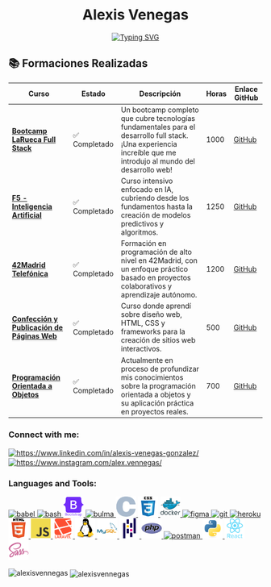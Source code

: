 <h1 align="center">Alexis Venegas</h1>
<div align="center">
<a href="https://git.io/typing-svg"><img src="https://readme-typing-svg.herokuapp.com?font=Fira+Code&pause=1000&width=435&lines=Desarrollador+Web+Full+Stack;Ingeniero+de+Datos;Apasionado+de+la+tecnologia" alt="Typing SVG" /></a>
</div>

## 📚 Formaciones Realizadas
| **Curso**                                  | **Estado**  | **Descripción**                                                                                                                                                          | **Horas** | **Enlace GitHub**                                                                                                       |
|--------------------------------------------|-------------|--------------------------------------------------------------------------------------------------------------------------------------------------------------------------|-----------|--------------------------------------------------------------------------------------------------------------------------|
| **[Bootcamp LaRueca Full Stack](https://github.com/AlexisVennegas/LaruecaBootcamp)**            | ✅ Completado | Un bootcamp completo que cubre tecnologías fundamentales para el desarrollo full stack. ¡Una experiencia increíble que me introdujo al mundo del desarrollo web!          | 1000      | [GitHub](https://github.com/AlexisVennegas/LaruecaBootcamp)                                                              |
| **[F5 - Inteligencia Artificial](https://github.com/AlexisVennegas/F5---Inteligencia-Artificial)**           | ✅ Completado | Curso intensivo enfocado en IA, cubriendo desde los fundamentos hasta la creación de modelos predictivos y algoritmos.                                                   | 1250      | [GitHub](https://github.com/AlexisVennegas/F5---Inteligencia-Artificial)                                                 |
| **[42Madrid Telefónica](https://github.com/AlexisVennegas/42MADRID---TELEFONICA)**                    | ✅ Completado | Formación en programación de alto nivel en 42Madrid, con un enfoque práctico basado en proyectos colaborativos y aprendizaje autónomo.                                  | 1200      | [GitHub](https://github.com/AlexisVennegas/42MADRID---TELEFONICA)                                                       |
| **[Confección y Publicación de Páginas Web](https://github.com/AlexisVennegas/Confeccion-Y-publicacion-de-paginas-web)** | ✅ Completado | Curso donde aprendí sobre diseño web, HTML, CSS y frameworks para la creación de sitios web interactivos.                                                                | 500       | [GitHub](https://github.com/AlexisVennegas/Confeccion-Y-publicacion-de-paginas-web)                                     |
| **[Programación Orientada a Objetos](https://github.com/AlexisVennegas/Programacion-Orientada-a-Objetos)**       | ✅ Completado  | Actualmente en proceso de profundizar mis conocimientos sobre la programación orientada a objetos y su aplicación práctica en proyectos reales.                          | 700       | [GitHub](https://github.com/AlexisVennegas/Programacion-Orientada-a-Objetos)                                             |


<h3 align="left">Connect with me:</h3>
<p align="left">
  <a href="https://www.linkedin.com/in/alexis-venegas-gonzalez/" target="blank"><img align="center" src="https://raw.githubusercontent.com/rahuldkjain/github-profile-readme-generator/master/src/images/icons/Social/linked-in-alt.svg" alt="https://www.linkedin.com/in/alexis-venegas-gonzalez/" height="30" width="40" /></a>
  <a href="https://www.instagram.com/alex.vennegas/" target="blank"><img align="center" src="https://raw.githubusercontent.com/rahuldkjain/github-profile-readme-generator/master/src/images/icons/Social/instagram.svg" alt="https://www.instagram.com/alex.vennegas/" height="30" width="40" /></a>
</p>

<h3 align="left">Languages and Tools:</h3>
<p align="left"> 
  <a href="https://babeljs.io/" target="_blank" rel="noreferrer"> <img src="https://www.vectorlogo.zone/logos/babeljs/babeljs-icon.svg" alt="babel" width="40" height="40"/> </a> 
  <a href="https://www.gnu.org/software/bash/" target="_blank" rel="noreferrer"> <img src="https://www.vectorlogo.zone/logos/gnu_bash/gnu_bash-icon.svg" alt="bash" width="40" height="40"/> </a> 
  <a href="https://getbootstrap.com" target="_blank" rel="noreferrer"> <img src="https://raw.githubusercontent.com/devicons/devicon/master/icons/bootstrap/bootstrap-plain-wordmark.svg" alt="bootstrap" width="40" height="40"/> </a> 
  <a href="https://bulma.io/" target="_blank" rel="noreferrer"> <img src="https://raw.githubusercontent.com/gilbarbara/logos/804dc257b59e144eaca5bc6ffd16949752c6f789/logos/bulma.svg" alt="bulma" width="40" height="40"/> </a> 
  <a href="https://www.cprogramming.com/" target="_blank" rel="noreferrer"> <img src="https://raw.githubusercontent.com/devicons/devicon/master/icons/c/c-original.svg" alt="c" width="40" height="40"/> </a> 
  <a href="https://www.w3schools.com/css/" target="_blank" rel="noreferrer"> <img src="https://raw.githubusercontent.com/devicons/devicon/master/icons/css3/css3-original-wordmark.svg" alt="css3" width="40" height="40"/> </a> 
  <a href="https://www.docker.com/" target="_blank" rel="noreferrer"> <img src="https://raw.githubusercontent.com/devicons/devicon/master/icons/docker/docker-original-wordmark.svg" alt="docker" width="40" height="40"/> </a> 
  <a href="https://www.figma.com/" target="_blank" rel="noreferrer"> <img src="https://www.vectorlogo.zone/logos/figma/figma-icon.svg" alt="figma" width="40" height="40"/> </a> 
  <a href="https://git-scm.com/" target="_blank" rel="noreferrer"> <img src="https://www.vectorlogo.zone/logos/git-scm/git-scm-icon.svg" alt="git" width="40" height="40"/> </a> 
  <a href="https://heroku.com" target="_blank" rel="noreferrer"> <img src="https://www.vectorlogo.zone/logos/heroku/heroku-icon.svg" alt="heroku" width="40" height="40"/> </a> 
  <a href="https://www.w3.org/html/" target="_blank" rel="noreferrer"> <img src="https://raw.githubusercontent.com/devicons/devicon/master/icons/html5/html5-original-wordmark.svg" alt="html5" width="40" height="40"/> </a> 
  <a href="https://developer.mozilla.org/en-US/docs/Web/JavaScript" target="_blank" rel="noreferrer"> <img src="https://raw.githubusercontent.com/devicons/devicon/master/icons/javascript/javascript-original.svg" alt="javascript" width="40" height="40"/> </a> 
  <a href="https://laravel.com/" target="_blank" rel="noreferrer"> <img src="https://raw.githubusercontent.com/devicons/devicon/master/icons/laravel/laravel-plain-wordmark.svg" alt="laravel" width="40" height="40"/> </a> 
  <a href="https://www.linux.org/" target="_blank" rel="noreferrer"> <img src="https://raw.githubusercontent.com/devicons/devicon/master/icons/linux/linux-original.svg" alt="linux" width="40" height="40"/> </a> 
  <a href="https://www.mysql.com/" target="_blank" rel="noreferrer"> <img src="https://raw.githubusercontent.com/devicons/devicon/master/icons/mysql/mysql-original-wordmark.svg" alt="mysql" width="40" height="40"/> </a> 
  <a href="https://pandas.pydata.org/" target="_blank" rel="noreferrer"> <img src="https://raw.githubusercontent.com/devicons/devicon/2ae2a900d2f041da66e950e4d48052658d850630/icons/pandas/pandas-original.svg" alt="pandas" width="40" height="40"/> </a> 
  <a href="https://www.php.net" target="_blank" rel="noreferrer"> <img src="https://raw.githubusercontent.com/devicons/devicon/master/icons/php/php-original.svg" alt="php" width="40" height="40"/> </a> 
  <a href="https://postman.com" target="_blank" rel="noreferrer"> <img src="https://www.vectorlogo.zone/logos/getpostman/getpostman-icon.svg" alt="postman" width="40" height="40"/> </a> 
  <a href="https://www.python.org" target="_blank" rel="noreferrer"> <img src="https://raw.githubusercontent.com/devicons/devicon/master/icons/python/python-original.svg" alt="python" width="40" height="40"/> </a> 
  <a href="https://reactjs.org/" target="_blank" rel="noreferrer"> <img src="https://raw.githubusercontent.com/devicons/devicon/master/icons/react/react-original-wordmark.svg" alt="react" width="40" height="40"/> </a> 
  <a href="https://sass-lang.com" target="_blank" rel="noreferrer"> <img src="https://raw.githubusercontent.com/devicons/devicon/master/icons/sass/sass-original.svg" alt="sass" width="40" height="40"/> </a>
</p>

<p><img align="left" src="https://github-readme-stats.vercel.app/api/top-langs?username=alexisvennegas&show_icons=true&locale=en&layout=compact" alt="alexisvennegas" /></p>

<p>&nbsp;<img align="center" src="https://github-readme-stats.vercel.app/api?username=alexisvennegas&show_icons=true&locale=en" alt="alexisvennegas" /></p>


